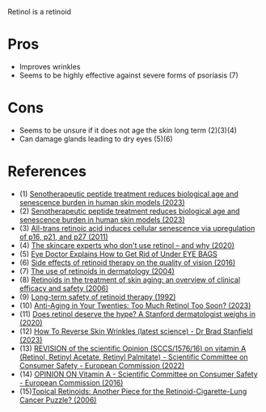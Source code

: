 Retinol is a retinoid

# Pros
- Improves wrinkles
- Seems to be highly effective against severe forms of psoriasis (7)

# Cons

- Seems to be unsure if it does not age the skin long term (2)(3)(4)
- Can damage glands leading to dry eyes (5)(6)

# References

- (1) [Senotherapeutic peptide treatment reduces biological age and senescence burden in human skin models (2023)](https://www.reddit.com/r/longevity/comments/13qj34w/senotherapeutic_peptide_treatment_reduces/)
- (2) [Senotherapeutic peptide treatment reduces biological age and senescence burden in human skin models (2023)](https://www.nature.com/articles/s41514-023-00109-1)
- (3) [All-trans retinoic acid induces cellular senescence via upregulation of p16, p21, and p27 (2011)](https://pubmed.ncbi.nlm.nih.gov/21803488/)
- (4) [The skincare experts who don't use retinol – and why (2020)](https://www.standard.co.uk/beauty/skincare-experts-who-don-t-use-retinol-a4240481.html)
- (5) [Eye Doctor Explains How to Get Rid of Under EYE BAGS](https://youtu.be/hql6k88BKP8?t=257)
- (6) [Side effects of retinoid therapy on the quality of vision (2016)](https://pubmed.ncbi.nlm.nih.gov/27749251/)
- (7) [The use of retinoids in dermatology (2004)](https://pubmed.ncbi.nlm.nih.gov/15181752/)
- (8) [Retinoids in the treatment of skin aging: an overview of clinical efficacy and safety (2006)](https://www.ncbi.nlm.nih.gov/pmc/articles/PMC2699641/)
- (9) [Long-term safety of retinoid therapy (1992)](https://www.jaad.org/article/S0190-9622(08)80257-5/pdf)
- (10) [Anti-Aging in Your Twenties: Too Much Retinol Too Soon? (2023)](https://intothegloss.com/2013/03/anti-aging-in-your-twenties-too-much-too-soon-skin-care-products-retinol/)
- (11) [Does retinol deserve the hype? A Stanford dermatologist weighs in (2020)](https://scopeblog.stanford.edu/2020/08/06/does-retinol-deserve-the-hype-a-stanford-dermatologist-weighs-in/)
- (12) [How To Reverse Skin Wrinkles (latest science) - Dr Brad Stanfield (2023)](https://www.youtube.com/watch?v=Xp4qNm13yoM)
- (13) [REVISION of the scientific Opinion (SCCS/1576/16) on vitamin A (Retinol, Retinyl Acetate, Retinyl Palmitate) - Scientific Committee on Consumer Safety - European Commission (2022)](https://health.ec.europa.eu/system/files/2022-10/sccs_o_261.pdf)
- (14) [OPINION ON Vitamin A - Scientific Committee on Consumer Safety - European Commission (2016)](https://ec.europa.eu/health/scientific_committees/consumer_safety/docs/sccs_o_199.pdf)
- (15)[Topical Retinoids: Another Piece for the Retinoid-Cigarette-Lung Cancer Puzzle? (2006)](https://www.jto.org/article/S1556-0864(15)30391-9/fulltext)